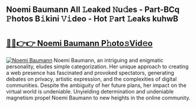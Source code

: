 ## Noemi Baumann All 𝙻eaked 𝙽u𝚍es - Part-BCq 𝙿hotos B𝚒kini 𝚅𝚒deo - Hot 𝙿art 𝙻eaks kuhwB

# <h2><a href="http://ld13xq.urlbe.top/?page=Noemi+Baumann">🔗🔗👉👉 Noemi Baumann P𝚑oto𝚜Vid𝚎o</a></h2>

[![Noemi Baumann](https://i.imgur.com/eBuTRDB.gif)](http://ld13xq.urlbe.top/?page=Noemi+Baumann)
Noemi Baumann, an intriguing and enigmatic personality, eludes simple categorization. Her unique approach to creating a web presence has fascinated and provoked spectators, generating debates on privacy, artistic expression, and the complexities of digital communities. Despite the ambiguity of her future plans, her impact on the virtual world is undeniable. Unyielding determination and undeniable magnetism propel Noemi Baumann to new heights in the online community.
